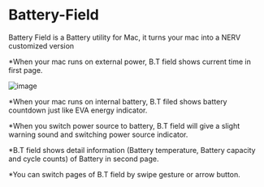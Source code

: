 Battery-Field
=============

Battery Field is a Battery utility for Mac, it turns your mac into a NERV customized version


  *When your mac runs on external power, B.T field shows current time in first page.
  
   ![image](https://github.com/WellDigger/Battery-Field/raw/master/time.jpg)
  
  *When your mac runs on internal battery, B.T filed shows battery countdown just like EVA energy indicator.
  
  *When you switch power source to battery, B.T field will give a slight warning sound and switching power source indicator.
  
  *B.T field shows detail information (Battery temperature, Battery capacity and cycle counts) of Battery in second page.
  
  *You can switch pages of B.T field by swipe gesture or arrow button.
